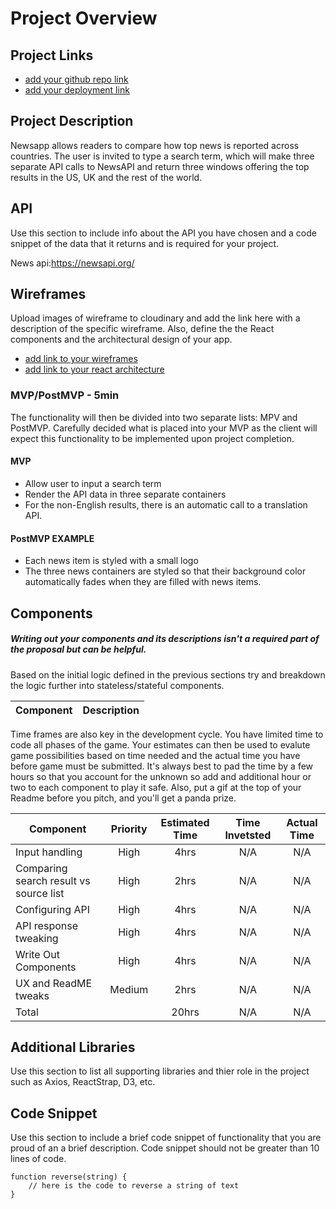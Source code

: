 # Project Overview

## Project Links

- [add your github repo link](https://github.com/s4178jm/project-02/blob/master/project-worksheet.md)
- [add your deployment link](https://festive-clarke-da23bb.netlify.com/)

## Project Description

Newsapp allows readers to compare how top news is reported across countries. The user is invited to type a search term, which will make three separate API calls to NewsAPI and return three windows offering the top results in the US, UK and the rest of the world.
## API

Use this section to include info about the API you have chosen and a code snippet of the data that it returns and is required for your project. 

News api:https://newsapi.org/



## Wireframes

Upload images of wireframe to cloudinary and add the link here with a description of the specific wireframe. Also, define the the React components and the architectural design of your app.

- [add link to your wireframes]()
- [add link to your react architecture]()


### MVP/PostMVP - 5min

The functionality will then be divided into two separate lists: MPV and PostMVP.  Carefully decided what is placed into your MVP as the client will expect this functionality to be implemented upon project completion.  

#### MVP 
- Allow user to input a search term
- Render the API data in three separate containers 
- For the non-English results, there is an automatic call to a translation API.


#### PostMVP EXAMPLE

- Each news item is styled with a small logo 
- The three news containers are styled so that their background color automatically fades when they are filled with news items.


## Components
##### Writing out your components and its descriptions isn't a required part of the proposal but can be helpful.

Based on the initial logic defined in the previous sections try and breakdown the logic further into stateless/stateful components. 

| Component | Description | 
| --- | :---: |  



Time frames are also key in the development cycle.  You have limited time to code all phases of the game.  Your estimates can then be used to evalute game possibilities based on time needed and the actual time you have before game must be submitted. It's always best to pad the time by a few hours so that you account for the unknown so add and additional hour or two to each component to play it safe. Also, put a gif at the top of your Readme before you pitch, and you'll get a panda prize.

| Component | Priority | Estimated Time | Time Invetsted | Actual Time |
| --- | :---: |  :---: | :---: | :---: |
|Input handling	|High|	4hrs|	N/A|	N/A|
|Comparing search result vs source list|	High|	2hrs|	N/A|	N/A|
|Configuring API|	High|	4hrs|	N/A|	N/A|
|API response tweaking|	High|	4hrs|	N/A|	N/A|
|Write Out Components|	High|	4hrs|	N/A|	N/A|
|UX and ReadME tweaks|	Medium|	2hrs|	N/A|	N/A|
|Total|		|20hrs|	N/A|	N/A|

## Additional Libraries
 Use this section to list all supporting libraries and thier role in the project such as Axios, ReactStrap, D3, etc. 

## Code Snippet

Use this section to include a brief code snippet of functionality that you are proud of an a brief description.  Code snippet should not be greater than 10 lines of code. 

```
function reverse(string) {
	// here is the code to reverse a string of text
}
```
